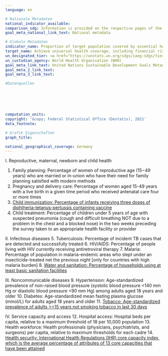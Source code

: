```yaml
---
language: en    

# Nationale Metadaten    
national_indicator_available:     
comparison_sdg: Information is provided on the respective pages of the SDG indicators.    
goal_meta_national_link_text: National metadata    

# Globale Metadaten    
indicator_name: Proportion of target population covered by essential health services    
target_name: Achieve universal health coverage, including financial risk protection, access to quality essential health-care services and access to safe, effective, quality and affordable essential medicines and vaccines for all    
un_designated_tier: <a href="https://unstats.un.org/sdgs/iaeg-sdgs/tier-classification/" title="Click here for more information on the UN tier classification."  target="_blank">Tier I</a>    
un_custodian_agency: World Health Organisation (WHO)    
goal_meta_link_text: United Nations Sustainable Development Goals Metadata    
goal_meta_2_link_text:     
goal_meta_3_link_text:     

#Datenquellen






computation_units:     
copyright: '&copy; Federal Statistical Office (Destatis), 2021'    
data_footnote:     

# Grafik Eigenschaften    
graph_title:     

national_geographical_coverage: Germany    
---
```



I. Reproductive, maternal, newborn and child health
  1. Family planning: Percentage of women of reproductive age (15−49 years) who are married or in-union who have their need for family planning satisfied with modern methods
  2. Pregnancy and delivery care: Percentage of women aged 15-49 years with a live birth in a given time period who received antenatal care four or more times
  3. <a href="http://sdg-indikatoren.de/en/3-b-1/">Child immunization: Percentage of infants receiving three doses of diphtheria-tetanus-pertussis containing vaccine </a>
  4. Child treatment: Percentage of children under 5 years of age with suspected pneumonia (cough and difficult breathing NOT due to a problem in the chest and a blocked nose) in the two weeks preceding the survey taken to an appropriate health facility or provider

II. Infectious diseases
  5. Tuberculosis: Percentage of incident TB cases that are detected and successfully treated
  6. HIV/AIDS: Percentage of people living with HIV currently receiving antiretroviral therapy
  7. Malaria: Percentage of population in malaria-endemic areas who slept under an insecticide-treated net the previous night [only for countries with high malaria burden]
  8. <a href="http://sdg-indikatoren.de/en/6-2-1/">Water and sanitation: Percentage of households using at least basic sanitation facilities </a>

III. Noncommunicable diseases
  9. Hypertension: Age-standardized prevalence of non-raised blood pressure (systolic blood pressure <140 mm Hg or diastolic blood pressure <90 mm Hg) among adults aged 18 years and older
  10. Diabetes: Age-standardized mean fasting plasma glucose (mmol/L) for adults aged 18 years and older
  11. <a href="http://sdg-indikatoren.de/en/3-a-1/">Tobacco: Age-standardized prevalence of adults >=15 years not smoking tobacco in last 30 days</a>

IV. Service capacity and access
  12. Hospital access:  Hospital beds per capita, relative to a maximum threshold of 18 per 10,000 population
  13. Health workforce: Health professionals (physicians, psychiatrists, and surgeons) per capita, relative to maximum thresholds for each cadre
  14. <a href="http://sdg-indikatoren.de/en/3-d-1/">Health security: International Health Regulations (IHR) core capacity index, which is the average percentage of attributes of 13 core capacities that have been attained</a>
